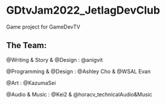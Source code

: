 # GDtvJam2022_JetlagDevClub
Game project for GameDevTV

## The Team:

@Writing & Story  & @Design : @anigvit 

@Programming & @Design : @Ashley Cho  & @WSAL Evan 

@Art : @KazumaSei 

@Audio & Music : @Kei2 & @horacv_technicalAudio&Music
